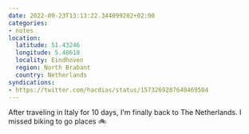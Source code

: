 ```yaml
---
date: 2022-09-23T13:13:22.344099202+02:00
categories:
- notes
location:
  latitude: 51.43246
  longitude: 5.48618
  locality: Eindhoven
  region: North Brabant
  country: Netherlands
syndications:
- https://twitter.com/hacdias/status/1573269287640469504
---
```


After traveling in Italy for 10 days, I'm finally back to The Netherlands. I missed biking to go places 🚲
